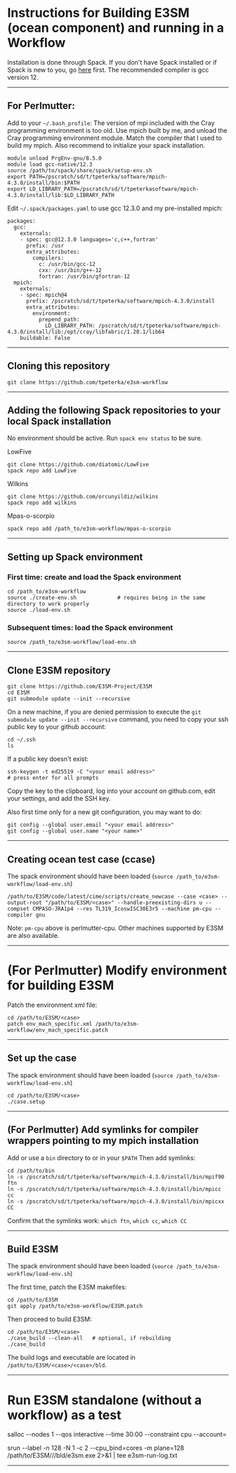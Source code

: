 # Instructions for Building E3SM (ocean component) and running in a Workflow

Installation is done through Spack.
If you don't have Spack installed or if Spack is new to you, go [here](https://spack.readthedocs.io/en/latest/) first.
The recommended compiler is gcc version 12.

-----

## For Perlmutter:

Add to your `~/.bash_profile`:
The version of mpi included with the Cray programming environment is too old.
Use mpich built by me, and unload the Cray programming environment module.
Match the compiler that I used to build my mpich.
Also recommend to initialize your spack installation.
```
module unload PrgEnv-gnu/8.5.0
module load gcc-native/12.3
source /path/to/spack/share/spack/setup-env.sh
export PATH=/pscratch/sd/t/tpeterka/software/mpich-4.3.0/install/bin:$PATH
export LD_LIBRARY_PATH=/pscratch/sd/t/tpeterkasoftware/mpich-4.3.0/install/lib:$LD_LIBRARY_PATH
```
Edit `~/.spack/packages.yaml` to use gcc 12.3.0 and my pre-installed mpich:
```
packages:
  gcc:
    externals:
    - spec: gcc@12.3.0 languages='c,c++,fortran'
      prefix: /usr
      extra_attributes:
        compilers:
          c: /usr/bin/gcc-12
          cxx: /usr/bin/g++-12
          fortran: /usr/bin/gfortran-12
  mpich:
    externals:
    - spec: mpich@4
      prefix: /pscratch/sd/t/tpeterka/software/mpich-4.3.0/install
      extra_attributes:
        environment:
          prepend_path:
            LD_LIBRARY_PATH: /pscratch/sd/t/tpeterka/software/mpich-4.3.0/install/lib:/opt/cray/libfabric/1.20.1/lib64
    buildable: False
```
-----

## Cloning this repository

```
git clone https://github.com/tpeterka/e3sm-workflow
```

-----

## Adding the following Spack repositories to your local Spack installation

No environment should be active. Run `spack env status` to be sure.

LowFive
```
git clone https://github.com/diatomic/LowFive
spack repo add LowFive
```

Wilkins
```
git clone https://github.com/orcunyildiz/wilkins
spack repo add wilkins
```

Mpas-o-scorpio
```
spack repo add /path_to/e3sm-workflow/mpas-o-scorpio
```

-----

## Setting up Spack environment

### First time: create and load the Spack environment

```
cd /path_to/e3sm-workflow
source ./create-env.sh             # requires being in the same directory to work properly
source ./load-env.sh
```

### Subsequent times: load the Spack environment

```
source /path_to/e3sm-workflow/load-env.sh
```

-----

## Clone E3SM repository

```
git clone https://github.com/E3SM-Project/E3SM
cd E3SM
git submodule update --init --recursive
```
On a new machine, if you are denied permission to execute the `git submodule update --init --recursive` command, you
need to copy your ssh public key to your github account:
```
cd ~/.ssh
ls
```
If a public key doesn't exist:
```
ssh-keygen -t ed25519 -C "<your email address>"
# press enter for all prompts
```
Copy the key to the clipboard, log into your account on github.com, edit your settings, and add the SSH key.

Also first time only for a new git configuration, you may want to do:
```
git config --global user.email "<your email address>"
git config --global user.name "<your name>"
```

-----

<!-- ## Generating an E3SM ocean test case -->

<!-- Edit the template in `ccase1.sh` according to the instructions [here](https://docs.e3sm.org/running-e3sm-guide/guide-prior-to-production/) -->
<!-- Set the `MACHINE`, `PROJECT`, `CASE_NAME`, `CASE_ROOT`, `CODE_ROOT`. -->
<!-- For the first time, set the `do_*` flags as follows: -->
<!-- ``` -->
<!-- do_fetch_code=true -->
<!-- do_create_newcase=true -->
<!-- do_case_setup=true -->
<!-- do_case_build=true -->
<!-- do_case_submit=false -->
<!-- ``` -->
<!-- Subsequent times, set various flags, eg. `do_fetch_code`, to `false`. -->

<!-- Run the script: -->
<!-- ``` -->
<!-- ./run.ccase1.sh -->
<!-- ``` -->

<!-- ----- -->

## Creating ocean test case (ccase)

The spack environment should have been loaded (`source /path_to/e3sm-workflow/load-env.sh`)

```
/path/to/E3SM/code/latest/cime/scripts/create_newcase --case <case> --output-root "/path/to/E3SM/<case>" --handle-preexisting-dirs u --compset CMPASO-JRA1p4 --res TL319_IcoswISC30E3r5 --machine pm-cpu --compiler gnu

```

Note: `pm-cpu` above is perlmutter-cpu. Other machines supported by E3SM are also available.

-----

# (For Perlmutter) Modify environment for building E3SM

Patch the environment xml file:

```
cd /path/to/E3SM/<case>
patch env_mach_specific.xml /path/to/e3sm-workflow/env_mach_specific.patch 
```

-----

## Set up the case

The spack environment should have been loaded (`source /path_to/e3sm-workflow/load-env.sh`)

```
cd /path/to/E3SM/<case>
./case.setup
```

-----

## (For Perlmutter) Add symlinks for compiler wrappers pointing to my mpich installation

Add or use a `bin` directory to or in your `$PATH`
Then add symlinks:

```
cd /path/to/bin
ln -s /pscratch/sd/t/tpeterka/software/mpich-4.3.0/install/bin/mpif90 ftn
ln -s /pscratch/sd/t/tpeterka/software/mpich-4.3.0/install/bin/mpicc cc
ln -s /pscratch/sd/t/tpeterka/software/mpich-4.3.0/install/bin/mpicxx CC
```
Confirm that the symlinks work:
`which ftn`, `which cc`, `which CC`

-----

## Build E3SM

The spack environment should have been loaded (`source /path_to/e3sm-workflow/load-env.sh`)

The first time, patch the E3SM makefiles:

```
cd /path/to/E3SM
git apply /path/to/e3sm-workflow/E3SM.patch
```

Then proceed to build E3SM:

```
cd /path/to/E3SM/<case>
./case_build --clean-all   # optional, if rebuilding
./case_build
```
The build logs and executable are located in `/path/to/E3SM/<case>/<case>/bld`.

-----

# Run E3SM standalone (without a workflow) as a test

salloc --nodes 1 --qos interactive --time 30:00 --constraint cpu --account=<your-account>

srun  --label  -n 128 -N 1 -c 2  --cpu_bind=cores   -m plane=128 /path/to/E3SM/<case>/<case>/bld/e3sm.exe 2>&1 | tee e3sm-run-log.txt 

-----
